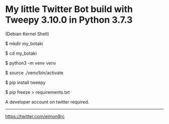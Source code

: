 # My little Twitter Bot build with Tweepy 3.10.0 in Python 3.7.3

(Debian Kernel Shell)

$ mkdir my_botaki

$ cd my_botaki

$ python3 -m venv venv

$ source ./venv/bin/activate

$ pip install tweepy

$ pip freeze > requirements.txt

A developer account on twitter required.

-------------------------------------------------

https://twitter.com/eimon8rc
